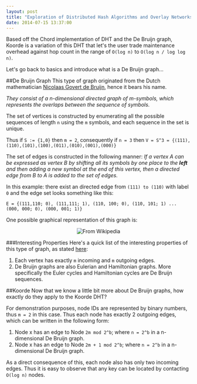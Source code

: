 ```yaml
---
layout: post
title: "Exploration of Distributed Hash Algorithms and Overlay Networks: Koorde"
date: 2014-07-15 13:37:00
---
```

Based off the Chord implementation of DHT and the De Bruijn graph, Koorde is a variation of this DHT that let's the user trade maintenance overhead against hop count in the range of `O(log n)` to `O(log n / log log n)`.

Let's go back to basics and introduce what is a De Bruijn graph...

##De Bruijn Graph
This type of graph originated from the Dutch mathematician [Nicolaas Govert de Bruijn](http://en.wikipedia.org/wiki/Nicolaas_Govert_de_Bruijn), hence it bears his name. 

*They consist of a n-dimensional directed graph of m-symbols, which represents the overlaps between the sequence of symbols.*

The set of vertices is constructed by enumerating all the possible sequences of length `n` using the `m` symbols, and each sequence in the set is unique.

Thus if `S := {1,0}` then `m = 2`, consequently if `n = 3` then `V = S^3 = {(111),(110),(101),(100),(011),(010),(001),(000)}`

The set of edges is constructed in the following manner: *If a vertex A can be expressed as vertex B by shifting all its symbols by one place to the **left** and then adding a new symbol at the end of this vertex, then a directed edge from B to A is added to the set of edges.*

In this example: there exist an directed edge from `(111) to (110)` with label `0` and the edge set looks something like this:

`E = {(111,110; 0), (111,111; 1), (110, 100; 0), (110, 101; 1) ... (000, 000; 0), (000, 001; 1)}`

One possible graphical representation of this graph is:
<center><img src="http://dwils098.github.io/public/images/de_bruijn.png" alt="From Wikipedia"/></center>

###Interesting Properties
Here's a quick list of the interesting properties of this type of graph, as stated [here](http://en.wikipedia.org/wiki/De_Bruijn_graph#Properties):

1. Each vertex has exactly `m` incoming and `m` outgoing edges.
2. De Bruijn graphs are also Eulerian and Hamiltonian graphs. More specifically the Euler cycles and Hamiltonian cycles are De Bruijn sequences.

##Koorde
Now that we know a little bit more about De Bruijn graphs, how exactly do they apply to the Koorde DHT?

For demonstration purposes, node IDs are represented by binary numbers, thus `m = 2` in this case. Thus each node has exactly 2 outgoing edges, which can be written in the following form:

1. Node x has an edge to Node `2m mod 2^b`; where `n = 2^b` in a n-dimensional De Bruijn graph.
2. Node x has an edge to Node `2m + 1 mod 2^b`; where `n = 2^b` in a n-dimensional De Bruijn graph.

As a direct consequence of this, each node also has only two incoming edges. Thus it is easy to observe that any key can be located by contacting `O(log n)` nodes. 